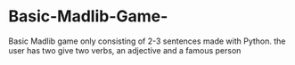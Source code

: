 # Basic-Madlib-Game-
Basic Madlib game only consisting of 2-3 sentences made with Python. the user has two give two verbs, an adjective and a famous person
